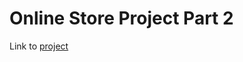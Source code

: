 # Online Store Project Part 2

Link to [project]

[project]: https://github.com/ssoonmi/online-store-part-2